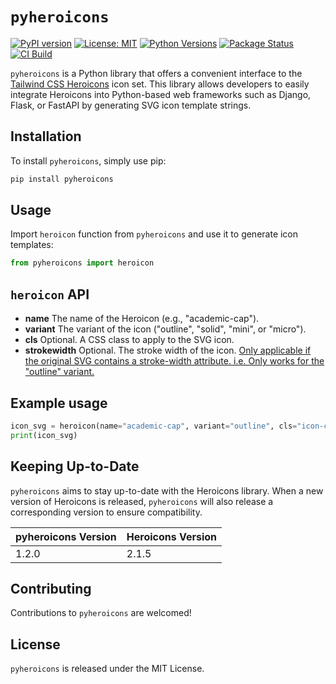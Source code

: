 # `pyheroicons`

[![PyPI version](https://badge.fury.io/py/pyheroicons.svg)](https://pypi.org/project/pyheroicons)
[![License: MIT](https://img.shields.io/badge/License-MIT-yellow.svg)](https://opensource.org/licenses/MIT)
[![Python Versions](https://img.shields.io/pypi/pyversions/pyheroicons)](https://pypi.org/project/pyheroicons)
[![Package Status](https://img.shields.io/pypi/status/pyheroicons)](https://pypi.org/project/pyheroicons)
[![CI Build](https://github.com/burakyilmaz321/pyheroicons/actions/workflows/lint_and_test.yml/badge.svg)](https://github.com/burakyilmaz321/pyheroicons/actions/workflows/lint_and_test.yml)

`pyheroicons` is a Python library that offers a convenient interface to the [Tailwind CSS Heroicons](https://heroicons.com/) icon set. This library allows developers to easily integrate Heroicons into Python-based web frameworks such as Django, Flask, or FastAPI by generating SVG icon template strings.

## Installation

To install `pyheroicons`, simply use pip:

```bash
pip install pyheroicons
```

## Usage

Import `heroicon` function from `pyheroicons` and use it to generate icon templates:

```python
from pyheroicons import heroicon
```

## `heroicon` API

- **name** The name of the Heroicon (e.g., "academic-cap").
- **variant** The variant of the icon ("outline", "solid", "mini", or "micro").
- **cls** Optional. A CSS class to apply to the SVG icon.
- **strokewidth** Optional. The stroke width of the icon. <ins>Only applicable if the original SVG contains a stroke-width attribute. i.e. Only works for the "outline" variant.</ins>

## Example usage

```python
icon_svg = heroicon(name="academic-cap", variant="outline", cls="icon-class", strokewidth="2")
print(icon_svg)
```

## Keeping Up-to-Date

`pyheroicons` aims to stay up-to-date with the Heroicons library. When a new version of Heroicons is released, `pyheroicons` will also release a corresponding version to ensure compatibility.

| pyheroicons Version | Heroicons Version |
| ------------------- | ----------------- |
| 1.2.0               | 2.1.5             |

## Contributing

Contributions to `pyheroicons` are welcomed!

## License

`pyheroicons` is released under the MIT License.
